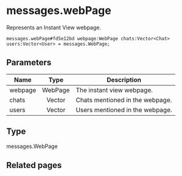 # messages.webPage
Represents an Instant View webpage.

```
messages.webPage#fd5e12bd webpage:WebPage chats:Vector<Chat> users:Vector<User> = messages.WebPage;
```

## Parameters
| Name | Type | Description |
| ---- | :----: | ----------- |
| webpage | WebPage | The instant view webpage. |
| chats | Vector<Chat> | Chats mentioned in the webpage. |
| users | Vector<User> | Users mentioned in the webpage. |


## Type
messages.WebPage

## Related pages
